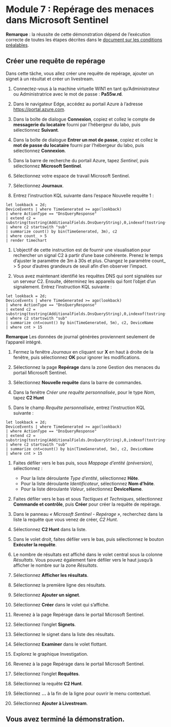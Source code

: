 # Module 7 : Repérage des menaces dans Microsoft Sentinel

**Remarque** : la réussite de cette démonstration dépend de l’exécution correcte de toutes les étapes décrites dans le [document sur les conditions préalables](00-prerequisites.md). 

## Créer une requête de repérage

Dans cette tâche, vous allez créer une requête de repérage, ajouter un signet à un résultat et créer un livestream.

1. Connectez-vous à la machine virtuelle WIN1 en tant qu’Administrateur ou Administratrice avec le mot de passe : **Pa55w.rd**.  

1. Dans le navigateur Edge, accédez au portail Azure à l’adresse https://portal.azure.com.

1. Dans la boîte de dialogue **Connexion**, copiez et collez le compte de **messagerie du locataire** fourni par l’hébergeur du labo, puis sélectionnez **Suivant**.

1. Dans la boîte de dialogue **Entrer un mot de passe**, copiez et collez le **mot de passe du locataire** fourni par l’hébergeur du labo, puis sélectionnez **Connexion**.

1. Dans la barre de recherche du portail Azure, tapez *Sentinel*, puis sélectionnez **Microsoft Sentinel**.

1. Sélectionnez votre espace de travail Microsoft Sentinel.

1. Sélectionnez **Journaux**. 

1. Entrez l’instruction KQL suivante dans l’espace Nouvelle requête 1 :

```KQL
let lookback = 2d;
DeviceEvents | where TimeGenerated >= ago(lookback) 
| where ActionType == "DnsQueryResponse"
| extend c2 = substring(tostring(AdditionalFields.DnsQueryString),0,indexof(tostring(AdditionalFields.DnsQueryString),"."))
| where c2 startswith "sub"
| summarize count() by bin(TimeGenerated, 3m), c2
| where count_ > 5
| render timechart 
```

1. L’objectif de cette instruction est de fournir une visualisation pour rechercher un signal C2 à partir d’une base cohérente.  Prenez le temps d’ajuster le paramètre de 3m à 30s et plus.  Changez le paramètre count_ > 5 pour d’autres grandeurs de seuil afin d’en observer l’impact.

1. Vous avez maintenant identifié les requêtes DNS qui sont signalées sur un serveur C2.  Ensuite, déterminez les appareils qui font l’objet d’un signalement.  Entrez l’instruction KQL suivante :

```KQL
let lookback = 2d;
DeviceEvents | where TimeGenerated >= ago(lookback) 
| where ActionType == "DnsQueryResponse"
| extend c2 = substring(tostring(AdditionalFields.DnsQueryString),0,indexof(tostring(AdditionalFields.DnsQueryString),".")) 
| where c2 startswith "sub"
| summarize cnt=count() by bin(TimeGenerated, 5m), c2, DeviceName
| where cnt > 15
```

**Remarque** Les données de journal générées proviennent seulement de l’appareil intégré.

1. Fermez la fenêtre *Journaux* en cliquant sur **X** en haut à droite de la fenêtre, puis sélectionnez **OK** pour ignorer les modifications. 

1. Sélectionnez la page **Repérage** dans la zone Gestion des menaces du portail Microsoft Sentinel.

1. Sélectionnez **Nouvelle requête** dans la barre de commandes.

1. Dans la fenêtre *Créer une requête personnalisée*, pour le type *Nom*, tapez **C2 Hunt**

1. Dans le champ *Requête personnalisée*, entrez l’instruction KQL suivante :

```KQL
let lookback = 2d;
DeviceEvents | where TimeGenerated >= ago(lookback) 
| where ActionType == "DnsQueryResponse"
| extend c2 = substring(tostring(AdditionalFields.DnsQueryString),0,indexof(tostring(AdditionalFields.DnsQueryString),"."))
| where c2 startswith "sub"
| summarize cnt=count() by bin(TimeGenerated, 5m), c2, DeviceName
| where cnt > 15
```

1. Faites défiler vers le bas puis, sous *Mappage d’entité (préversion)*, sélectionnez :

    - Pour la liste déroulante *Type d’entité*, sélectionnez **Hôte**.
    - Pour la liste déroulante *Identificateur*, sélectionnez **Nom d’hôte**.
    - Pour la liste déroulante *Valeur*, sélectionnez **DeviceName**.

1. Faites défiler vers le bas et sous *Tactiques et Techniques*, sélectionnez **Commande et contrôle**, puis **Créer** pour créer la requête de repérage.

1. Dans le panneau *« Microsoft Sentinel - Repérage »*, recherchez dans la liste la requête que vous venez de créer, *C2 Hunt*.

1. Sélectionnez **C2 Hunt** dans la liste.

1. Dans le volet droit, faites défiler vers le bas, puis sélectionnez le bouton **Exécuter la requête**.

1. Le nombre de résultats est affiché dans le volet central sous la colonne *Résultats*. Vous pouvez également faire défiler vers le haut jusqu’à afficher le nombre sur la zone *Résultats*.

1. Sélectionnez **Afficher les résultats**.

1. Sélectionnez la première ligne des résultats. 

1. Sélectionnez **Ajouter un signet**.

1. Sélectionnez **Créer** dans le volet qui s’affiche.

1. Revenez à la page Repérage dans le portail Microsoft Sentinel.

1. Sélectionnez l’onglet **Signets**.

1. Sélectionnez le signet dans la liste des résultats.

1. Sélectionnez **Examiner** dans le volet flottant.

1. Explorez le graphique Investigation.

1. Revenez à la page Repérage dans le portail Microsoft Sentinel.

1. Sélectionnez l’onglet **Requêtes**.

1. Sélectionnez la requête **C2 Hunt**.

1. Sélectionnez **...** à la fin de la ligne pour ouvrir le menu contextuel.

1. Sélectionnez **Ajouter à Livestream**.

## Vous avez terminé la démonstration.